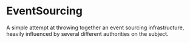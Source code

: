 EventSourcing
=============

A simple attempt at throwing together an event sourcing infrastructure,
heavily influenced by several different authorities on the subject.
